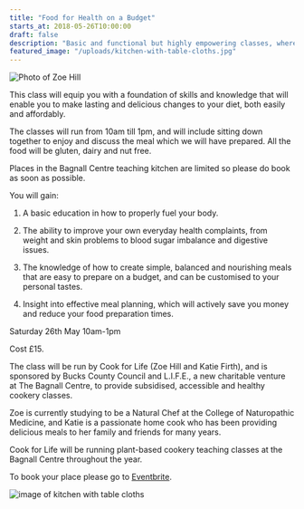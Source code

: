 ```yaml
---
title: "Food for Health on a Budget"
starts_at: 2018-05-26T10:00:00
draft: false
description: "Basic and functional but highly empowering classes, where you will be taught to create everyday meals that can make an immense difference to the health of both you and your family."
featured_image: "/uploads/kitchen-with-table-cloths.jpg"
---
```


![Photo of Zoe Hill](/uploads/image-zoe-hill.jpg)

This class will equip you with a foundation of skills and knowledge that will enable you to make lasting and delicious changes to your diet, both easily and affordably. 

The classes will run from 10am till 1pm, and will include sitting down together to enjoy and discuss the meal which we will have prepared. All the food will be gluten, dairy and nut free. 

Places in the Bagnall Centre teaching kitchen are limited so please do book as soon as possible.

You will gain:

1. A basic education in how to properly fuel your body.

2. The ability to improve your own everyday health complaints, from weight and skin problems to blood sugar imbalance and digestive issues.

3. The knowledge of how to create simple, balanced and nourishing meals that are easy to prepare on a budget, and can be customised to your personal tastes.

4. Insight into effective meal planning, which will actively save you money and reduce your food preparation times.

Saturday 26th May 10am-1pm

Cost £15. 

The class will be run by Cook for Life (Zoe Hill and Katie Firth), and is sponsored by Bucks County Council and L.I.F.E., a new charitable venture at The Bagnall Centre, to provide subsidised, accessible and healthy cookery classes. 

Zoe is currently studying to be a Natural Chef at the College of Naturopathic Medicine, and Katie is a passionate home cook who has been providing delicious meals to her family and friends for many years.

Cook for Life will be running plant-based cookery teaching classes at the Bagnall Centre throughout the year. 

To book your place please go to [Eventbrite](https://www.eventbrite.co.uk/e/food-for-health-on-a-budget-tickets-44634165992).

![image of kitchen with table cloths](/uploads/kitchen-with-table-cloths.jpg)
